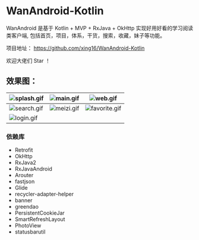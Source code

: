 # WanAndroid-Kotlin
WanAndroid 是基于 Kotlin + MVP + RxJava + OkHttp 实现好用好看的学习阅读类客户端, 包括首页，项目，体系，干货，搜索，收藏，妹子等功能。

项目地址： https://github.com/xing16/WanAndroid-Kotlin

欢迎大佬们 Star ！

## 效果图：

| ![splash.gif](https://upload-images.jianshu.io/upload_images/9057812-03193cf6d8770697.gif?imageMogr2/auto-orient/strip) | ![main.gif](https://upload-images.jianshu.io/upload_images/9057812-9e92d54348dc8e90.gif?imageMogr2/auto-orient/strip) | ![web.gif](https://upload-images.jianshu.io/upload_images/9057812-623696977a6cad68.gif?imageMogr2/auto-orient/strip) |
| ------------------------------------------------------------ | ------------------------------------------------------------ | ------------------------------------------------------------ |
| ![search.gif](https://upload-images.jianshu.io/upload_images/9057812-e399263f14854c5c.gif?imageMogr2/auto-orient/strip) | ![meizi.gif](https://upload-images.jianshu.io/upload_images/9057812-852fac93d1fbc792.gif?imageMogr2/auto-orient/strip) | ![favorite.gif](https://upload-images.jianshu.io/upload_images/9057812-c505aa79d85d2138.gif?imageMogr2/auto-orient/strip) |
| ![login.gif](https://upload-images.jianshu.io/upload_images/9057812-838f23317738b7bb.gif?imageMogr2/auto-orient/strip) |                                                              |                                                              |



### 依赖库

- Retrofit
- OkHttp
- RxJava2
- RxJavaAndroid
- Arouter
- fastjson
- Glide
- recycler-adapter-helper
- banner
- greendao
- PersistentCookieJar
- SmartRefreshLayout
- PhotoView
- statusbarutil